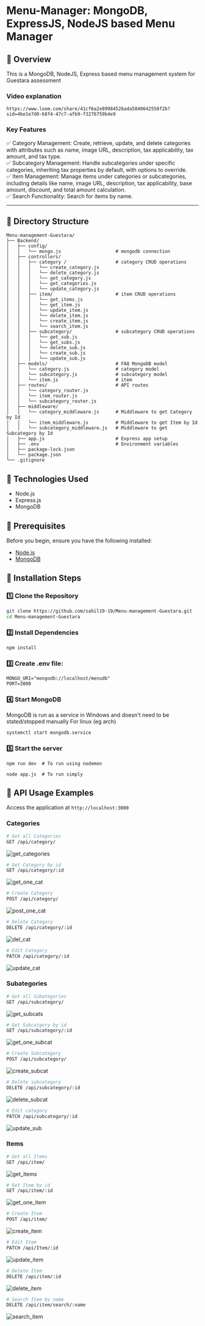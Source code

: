 # Menu-Manager: MongoDB, ExpressJS, NodeJS based Menu Manager

## 🚀 Overview
This is a MongoDB, NodeJS, Express based menu management system for Guestara assessment

### **Video explanation**

```
https://www.loom.com/share/41cf6a2e89984526ada5840642558f2b?sid=4be1e7d0-68f4-47c7-afb9-f3276759b4e9
```

### **Key Features**
✅ Category Management: Create, retrieve, update, and delete categories with attributes such as name, image URL, description, tax applicability, tax amount, and tax type.     
✅ Subcategory Management: Handle subcategories under specific categories, inheriting tax properties by default, with options to override.  
✅ Item Management: Manage items under categories or subcategories, including details like name, image URL, description, tax applicability, base amount, discount, and total amount calculation.    
✅ Search Functionality: Search for items by name.  

---

## 🔎 Directory Structure

```
Menu-management-Guestara/
├── Backend/
│   ├── config/
│   │   └── mongo.js                    # mongodb connection
│   ├── controllers/
│   │   ├── category /                  # category CRUD operations
│   │   │   └── create_category.js     
│   │   │   └── delete_category.js
│   │   │   └── get_category.js
│   │   │   └── get_categories.js
│   │   │   └── update_category.js
│   │   ├── item/                       # item CRUD operations
│   │   │   └── get_items.js
│   │   │   └── get_item.js
│   │   │   └── update_item.js
│   │   │   └── delete_item.js
│   │   │   └── create_item.js
│   │   │   └── search_item.js
│   │   ├── subcategory/                # subcategory CRUD operations
│   │   │   └── get_sub.js
│   │   │   └── get_subs.js
│   │   │   └── delete_sub.js
│   │   │   └── create_sub.js
│   │   │   └── update_sub.js
│   ├── models/                         # FAQ MongoDB model
│   │   └── category.js                 # category model
│   │   └── subcategory.js              # subcategory model
│   │   └── item.js                     # item
│   ├── routes/                         # API routes
│   │   └── category_router.js    
│   │   └── item_router.js    
│   │   └── subcategory_router.js    
│   ├── middleware/
│   │   └── category_middleware.js      # Middleware to get Category by Id
│   │   └── item_middleware.js          # Middleware to get Item by Id
│   │   └── subcategory_middleware.js   # Middleware to get Subcategory by Id
│   ├── app.js                          # Express app setup
│   ├── .env                            # Environment variables
│   ├── package-lock.json
│   └── package.json
└── .gitignore
```

## 📌 Technologies Used

- Node.js
- Express.js
- MongoDB

## 📌 Prerequisites

Before you begin, ensure you have the following installed:

- [Node.js](https://nodejs.org/)
- [MongoDB](https://www.mongodb.com/) 


## 📌 **Installation Steps**

### **1️⃣ Clone the Repository**

```bash
git clone https://github.com/sahil19-19/Menu-management-Guestara.git
cd Menu-management-Guestara
```

### **2️⃣ Install Dependencies**

```
npm install
```

### **3️⃣ Create .env file:**

```env
MONGO_URI="mongodb://localhost/menudb"
PORT=3000
```

### **4️⃣ Start MongoDB**
MongoDB is run as a service in Windows and doesn't need to be stated/stopped manually
For linux (eg arch)
```
systemctl start mongodb.service
```

### **5️⃣ Start the server**
```
npm run dev  # To run using nodemon

node app.js  # To run simply
```

## 📌 **API Usage Examples**

Access the application at `http://localhost:3000`

### **Categories**

```bash
# Get all Categories
GET /api/category/
```

![get_categories](https://github.com/user-attachments/assets/419dad41-5151-4e18-be7b-98e1820a5613)

```bash
# Get Category by id
GET /api/category/:id
```

![get_one_cat](https://github.com/user-attachments/assets/1d6b9ebc-ed9b-4753-a39a-86052ecbbd74)

```bash
# Create Category 
POST /api/category/
```

![post_one_cat](https://github.com/user-attachments/assets/191bdff3-add7-48ae-aedb-9e399f596510)

```bash
# Delete Category
DELETE /api/category/:id
```

![del_cat](https://github.com/user-attachments/assets/0be43ba4-e3e6-4fa6-9016-6a46ef8680f7)

```bash
# Edit Category 
PATCH /api/category/:id
```

![update_cat](https://github.com/user-attachments/assets/3e10a44d-422a-4624-81c7-fe47b8caa9ca)

### **Subategories**

```bash
# Get all Subategories
GET /api/subcategory/
```

![get_subcats](https://github.com/user-attachments/assets/69b6ec69-08b2-4792-921f-54b5db2bb630)

```bash
# Get Subcatgory by id
GET /api/subcategory/:id
```

![get_one_subcat](https://github.com/user-attachments/assets/a11eb761-a8e1-481c-856d-2eae5328da61)

```bash
# Create Subcategory 
POST /api/subcategory/
```

![create_subcat](https://github.com/user-attachments/assets/cc228ac8-5316-4b87-8450-cfbb3ffd2ea5)

```bash
# Delete subcategory
DELETE /api/subcategory/:id
```

![delete_subcat](https://github.com/user-attachments/assets/3efc227e-39b4-4488-8b27-11de7d55a863)

```bash
# Edit category 
PATCH /api/subcategory/:id
```

![update_sub](https://github.com/user-attachments/assets/dfbf1c3c-cf73-4c2a-afb7-4f9eb9bc3570)


### **Items**

```bash
# Get all Items
GET /api/item/
```
![get_items](https://github.com/user-attachments/assets/a28e646f-57c0-44e1-b6f0-6c6d5feda058)

```bash
# Get Item by id
GET /api/item/:id
```

![get_one_item](https://github.com/user-attachments/assets/7a30c61c-7568-4a07-bfb0-dfedb1ca8574)

```bash
# Create Item
POST /api/item/
```

![create_item](https://github.com/user-attachments/assets/2f08ebe2-c7f7-4b18-adad-0b7ed4407418)

```bash
# Edit Item 
PATCH /api/Item/:id
```

![update_item](https://github.com/user-attachments/assets/4f302c39-ae10-45cb-aefb-5d76375e7fb4)

```bash
# Delete Item
DELETE /api/item/:id
```

![delete_item](https://github.com/user-attachments/assets/75a992c8-2812-4695-a5c7-7e3fda1ad829)

```bash
# Search Item by name
DELETE /api/item/search/:name
```

![search_item](https://github.com/user-attachments/assets/e0c7b011-dd98-428c-ae14-5fa978498b28)
